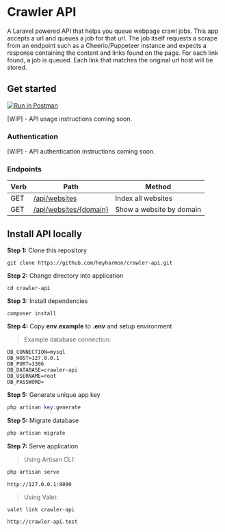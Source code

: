 # Crawler API

A Laravel powered API that helps you queue webpage crawl jobs. This app accepts a url and queues a job for that url. The job itself requests a scrape from an endpoint such as a Cheerio/Puppeteer instance and expects a response containing the content and links found on the page. For each link found, a job is queued. Each link that matches the original url host will be stored. 


## Get started

[![Run in Postman](https://run.pstmn.io/button.svg)](https://app.getpostman.com/run-collection/1241377-f6b7d178-8fc8-4064-b4b8-29161cd8b17a?action=collection%2Ffork&collection-url=entityId%3D1241377-f6b7d178-8fc8-4064-b4b8-29161cd8b17a%26entityType%3Dcollection%26workspaceId%3Da8e39e6f-193c-49f5-8474-38b7e2bfe224)

[WIP] - API usage instructions coming soon.

### Authentication

[WIP] - API authentication instructions coming soon.

### Endpoints

| Verb | Path | Method |
|--|--|--|
| GET | [/api/websites]() | Index all websites |
| GET | [/api/websites/{domain}]() | Show a website by domain |


## Install API locally

**Step 1:** Clone this repository

```
git clone https://github.com/heyharmon/crawler-api.git
```

**Step 2:** Change directory into application

```
cd crawler-api
```

**Step 3:** Install dependencies

```
composer install
```

**Step 4:** Copy **env.example** to **.env** and setup environment
> Example database connection:
```
DB_CONNECTION=mysql
DB_HOST=127.0.0.1
DB_PORT=3306
DB_DATABASE=crawler-api
DB_USERNAME=root
DB_PASSWORD=
```

**Step 5:** Generate unique app key

```php
php artisan key:generate
```

**Step 5:** Migrate database

```php
php artisan migrate
```

**Step 7:** Serve application

> Using Artisan CLI:
```php
php artisan serve
```
`http://127.0.0.1:8000`

> Using Valet:
```
valet link crawler-api
```
`http://crawler-api.test`

